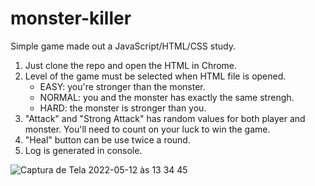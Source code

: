 # monster-killer
Simple game made out a JavaScript/HTML/CSS study. 

1) Just clone the repo and open the HTML in Chrome.
2) Level of the game must be selected when HTML file is opened.
    * EASY: you're stronger than the monster.
    * NORMAL: you and the monster has exactly the same strengh.
    * HARD: the monster is stronger than you.
3) "Attack" and "Strong Attack" has random values for both player and monster. You'll need to count on your luck to win the game. 
4) "Heal" button can be use twice a round. 
5) Log is generated in console.
    
![Captura de Tela 2022-05-12 às 13 34 45](https://user-images.githubusercontent.com/48993992/168125000-85df29ba-3b4b-4b41-8a02-48d91ec84a02.png)
